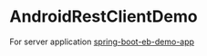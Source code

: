 # AndroidRestClientDemo

For server application [spring-boot-eb-demo-app](https://github.com/afsaredrisy/spring-boot-eb-demo-app)
